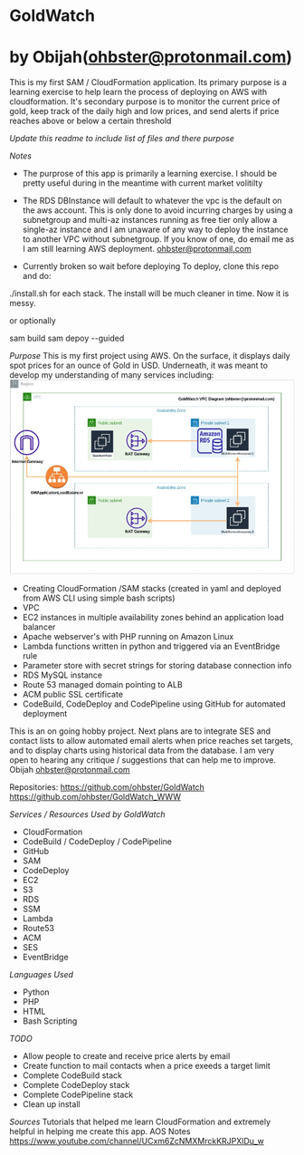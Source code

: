 # GoldWatch
# by Obijah(ohbster@protonmail.com)

This is my first SAM / CloudFormation application. Its primary purpose is a learning exercise to help learn the process of deploying on AWS with cloudformation. It's secondary purpose is to monitor the current price of gold, keep track of the daily high and low prices, and send alerts if price reaches above or below a certain threshold

*Update this readme to include list of files and there purpose*

*Notes*
- The purprose of this app is primarily a learning exercise. I should be pretty useful during in the meantime with current market volitilty

- The RDS DBInstance will default to whatever the vpc is the default on the aws account. This is only done
to avoid incurring charges by using a subnetgroup and multi-az instances running as free tier only allow a single-az instance and I am unaware of any way to deploy the instance to another VPC without subnetgroup. If you know of one, do email me as I am still learning AWS deployment. ohbster@protonmail.com

- Currently broken so wait before deploying
To deploy, clone this repo and do:

./install.sh for each stack. The install will be much cleaner in time. Now it is messy.

or optionally

sam build
sam depoy --guided

*Purpose*
This is my first project using AWS. On the surface, it displays daily spot prices for an ounce of Gold in USD. Underneath, it was meant to develop my understanding of many services including:
![diagram here](/GoldWatch%20VPC.jpg "VPN Diagram")
- Creating CloudFormation /SAM stacks (created in yaml and deployed from AWS CLI using simple bash scripts)
- VPC  
- EC2 instances in multiple availability zones behind an application load balancer
- Apache webserver's with PHP running on Amazon Linux
- Lambda functions written in python and triggered via an EventBridge rule
- Parameter store with secret strings for storing database connection info
- RDS MySQL instance
- Route 53 managed domain pointing to ALB
- ACM public SSL certificate
- CodeBuild, CodeDeploy and CodePipeline using GitHub for automated deployment

This is an on going hobby project. Next plans are to integrate SES and contact lists to allow automated email alerts when price reaches set targets, and to display charts using historical data from the database.
I am very open to hearing any critique / suggestions that can help me to improve.
Obijah
ohbster@protonmail.com

Repositories:
https://github.com/ohbster/GoldWatch
https://github.com/ohbster/GoldWatch_WWW


*Services / Resources Used by GoldWatch*
- CloudFormation
- CodeBuild / CodeDeploy / CodePipeline
- GitHub
- SAM
- CodeDeploy
- EC2
- S3
- RDS
- SSM
- Lambda
- Route53
- ACM
- SES
- EventBridge

*Languages Used*
- Python
- PHP
- HTML
- Bash Scripting

*TODO*
- Allow people to create and receive price alerts by email
- Create function to mail contacts when a price exeeds a target limit
- Complete CodeBuild stack
- Complete CodeDeploy stack
- Complete CodePipeline stack
- Clean up install


*Sources*
Tutorials that helped me learn CloudFormation and extremely helpful in helping me create this app.
AOS Notes https://www.youtube.com/channel/UCxm6ZcNMXMrckKRJPXlDu_w
